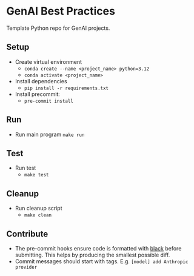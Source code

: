 # GenAI Best Practices

Template Python repo for GenAI projects.

## Setup

- Create virtual environment
  - `conda create --name <project_name> python=3.12`
  - `conda activate <project_name>`
- Install dependencies
  - `pip install -r requirements.txt`
- Install precommit:
  - `pre-commit install`

## Run

- Run main program
  `make run`

## Test

- Run test
  - `make test`

## Cleanup

- Run cleanup script
  - `make clean`

## Contribute

- The pre-commit hooks ensure code is formatted with
  [black](https://github.com/psf/black) before submitting.  This helps by
  producing the smallest possible diff.
- Commit messages should start with tags. E.g. `[model] add Anthropic provider`
